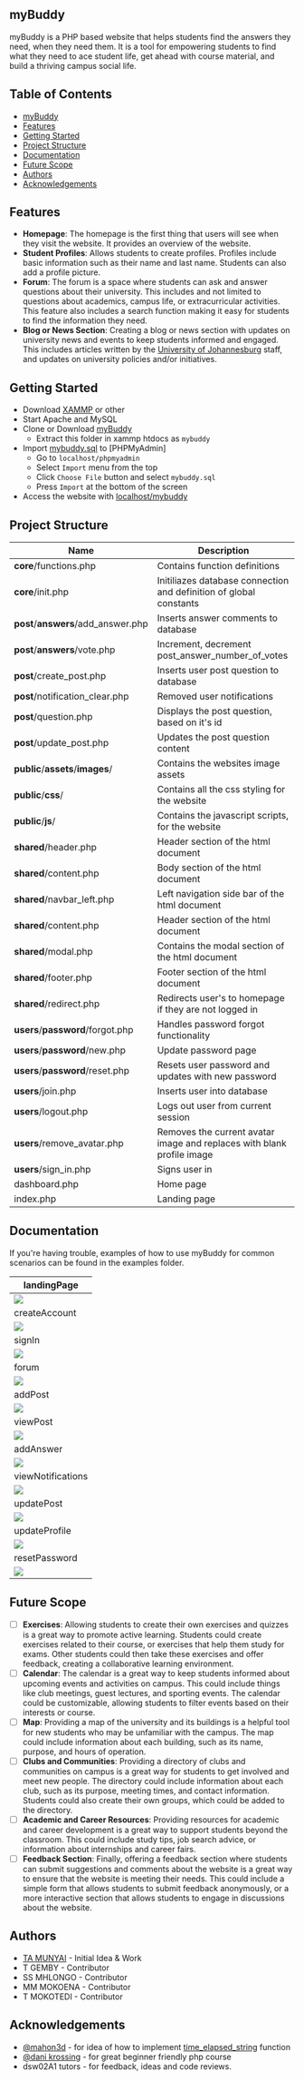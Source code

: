 ## myBuddy

myBuddy is a PHP based website that helps students find the answers they need, when they need them. It is a tool for empowering students to find what they need to ace student life, get ahead with course material, and build a thriving campus social life.

## Table of Contents

- [myBuddy](#mybuddy)
- [Features](#features)
- [Getting Started](#getting-started)
- [Project Structure](#project-structure)
- [Documentation](#documentation)
- [Future Scope](#future-scope)
- [Authors](#authors)
- [Acknowledgements](#acknowledgements)

## Features

- **Homepage**: The homepage is the first thing that users will see when they visit the website. It provides an overview of the website.
- **Student Profiles**: Allows students to create profiles. Profiles include basic information such as their name and last name. Students can also add a profile picture.
- **Forum**: The forum is a space where students can ask and answer questions about their university. This includes and not limited to questions about academics, campus life, or extracurricular activities. This feature also includes a search function making it easy for students to find the information they need.
- **Blog or News Section**: Creating a blog or news section with updates on university news and events to keep students informed and engaged. This includes articles written by the [University of Johannesburg](https://www.uj.ac.za/) staff, and updates on university policies and/or initiatives.

## Getting Started

- Download [XAMMP](https://www.apachefriends.org/index.html) or other
- Start Apache and MySQL
- Clone or Download [myBuddy](https://github.com/AmonMunyai/my-buddy/archive/refs/heads/main.zip)
  - Extract this folder in xammp htdocs as `mybuddy`
- Import [mybuddy.sql](https://github.com/AmonMunyai/my-buddy/blob/main/database/mybuddy.sql) to [PHPMyAdmin]
  - Go to `localhost/phpmyadmin`
  - Select `Import` menu from the top
  - Click `Choose File` button and select `mybuddy.sql`
  - Press `Import` at the bottom of the screen
- Access the website with [localhost/mybuddy](http://localhost/mybuddy/)

## Project Structure

| Name                                | Description                                                            |
| ----------------------------------- | ---------------------------------------------------------------------- |
| **core**/functions.php              | Contains function definitions                                          |
| **core**/init.php                   | Initiliazes database connection and definition of global constants     |
| **post**/**answers**/add_answer.php | Inserts answer comments to database                                    |
| **post**/**answers**/vote.php       | Increment, decrement post_answer_number_of_votes                       |
| **post**/create_post.php            | Inserts user post question to database                                 |
| **post**/notification_clear.php     | Removed user notifications                                             |
| **post**/question.php               | Displays the post question, based on it's id                           |
| **post**/update_post.php            | Updates the post question content                                      |
| **public**/**assets**/**images**/   | Contains the websites image assets                                     |
| **public**/**css**/                 | Contains all the css styling for the website                           |
| **public**/**js**/                  | Contains the javascript scripts, for the website                       |
| **shared**/header.php               | Header section of the html document                                    |
| **shared**/content.php              | Body section of the html document                                      |
| **shared**/navbar_left.php          | Left navigation side bar of the html document                          |
| **shared**/content.php              | Header section of the html document                                    |
| **shared**/modal.php                | Contains the modal section of the html document                        |
| **shared**/footer.php               | Footer section of the html document                                    |
| **shared**/redirect.php             | Redirects user's to homepage if they are not logged in                 |
| **users**/**password**/forgot.php   | Handles password forgot functionality                                  |
| **users**/**password**/new.php      | Update password page                                                   |
| **users**/**password**/reset.php    | Resets user password and updates with new password                     |
| **users**/join.php                  | Inserts user into database                                             |
| **users**/logout.php                | Logs out user from current session                                     |
| **users**/remove_avatar.php         | Removes the current avatar image and replaces with blank profile image |
| **users**/sign_in.php               | Signs user in                                                          |
| dashboard.php                       | Home page                                                              |
| index.php                           | Landing page                                                           |

## Documentation

If you're having trouble, examples of how to use myBuddy for common scenarios can be found in the examples folder.

| landingPage                              |
| ---------------------------------------- |
| ![](docs/examples/landingPage.png)       |
| createAccount                            |
| ![](docs/examples/createAccount.png)     |
| signIn                                   |
| ![](docs/examples/signIn.png)            |
| forum                                    |
| ![](docs/examples/forum.png)             |
| addPost                                  |
| ![](docs/examples/addPost.png)           |
| viewPost                                 |
| ![](docs/examples/viewPost.png)          |
| addAnswer                                |
| ![](docs/examples/addAnswer.png)         |
| viewNotifications                        |
| ![](docs/examples/viewNotifications.png) |
| updatePost                               |
| ![](docs/examples/updatePost.png)        |
| updateProfile                            |
| ![](docs/examples/updateProfile.png)     |
| resetPassword                            |
| ![](docs/examples/resetPassword.png)     |

## Future Scope

- [ ] **Exercises**: Allowing students to create their own exercises and quizzes is a great way to promote active learning. Students could create exercises related to their course, or exercises that help them study for exams. Other students could then take these exercises and offer feedback, creating a collaborative learning environment.
- [ ] **Calendar**: The calendar is a great way to keep students informed about upcoming events and activities on campus. This could include things like club meetings, guest lectures, and sporting events. The calendar could be customizable, allowing students to filter events based on their interests or course.
- [ ] **Map**: Providing a map of the university and its buildings is a helpful tool for new students who may be unfamiliar with the campus. The map could include information about each building, such as its name, purpose, and hours of operation.
- [ ] **Clubs and Communities**: Providing a directory of clubs and communities on campus is a great way for students to get involved and meet new people. The directory could include information about each club, such as its purpose, meeting times, and contact information. Students could also create their own groups, which could be added to the directory.
- [ ] **Academic and Career Resources**: Providing resources for academic and career development is a great way to support students beyond the classroom. This could include study tips, job search advice, or information about internships and career fairs.
- [ ] **Feedback Section**: Finally, offering a feedback section where students can submit suggestions and comments about the website is a great way to ensure that the website is meeting their needs. This could include a simple form that allows students to submit feedback anonymously, or a more interactive section that allows students to engage in discussions about the website.

## Authors

- [TA MUNYAI](https://github.com/AmonMunyai) - Initial Idea & Work
- T GEMBY - Contributor
- SS MHLONGO - Contributor
- MM MOKOENA - Contributor
- T MOKOTEDI - Contributor

## Acknowledgements

- [@mahon3d](https://stackoverflow.com/users/1179459/mahen3d) - for idea of how to implement [time_elapsed_string](https://stackoverflow.com/questions/1416697/converting-timestamp-to-time-ago-in-php-e-g-1-day-ago-2-days-ago) function
- [@dani krossing](https://www.youtube.com/@Dani_Krossing/) - for great beginner friendly php course
- dsw02A1 tutors - for feedback, ideas and code reviews.
